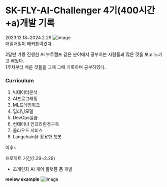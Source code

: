 # SK-FLY-AI-Challenger 4기(400시간+a)개발 기록
2023.12.18~2024.2.29
![image](https://github.com/barabonda/SK-AI-FLY/assets/108683454/e3c3e57d-e885-4d44-b831-7384fdd5dd52)  
매일매일이 해커톤이었다..  

2달반 가량 진행한 AI 부트캠프
같은 분야에서 공부하는 사람들과 많은 것을 보고 느끼고 배웠다.  
1주차부터 배운 것들을 그때 그때 기록하며 공부하였다.

### **Curriculum**

1. 빅데이터분석
2. AI프로그래밍
3. ML프레임워크
4. 딥러닝모델
5. DevOps실습
6. 컨테이너 인프라환경구축
7. 클라우드 서비스
8. Langchain을 활용한 챗봇

이후~

프로젝트 기간(1.29~2.29)
- 초개인화 AI 케어 플랫폼 품 개발

**review example**
![image](https://github.com/barabonda/SK-AI-FLY/assets/108683454/42f003f9-ea14-4c70-b616-04766c82845f)
